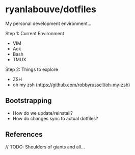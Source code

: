 # ryanlabouve/dotfiles

My personal development environment...

Step 1: Current Environment
* VIM
* Ack
* Bash
* TMUX

Step 2: Things to explore
* ZSH
* oh my zsh (https://github.com/robbyrussell/oh-my-zsh)

## Bootstrapping

* How do we update/reinstall?
* How do changes sync to actual dotfiles?

## References

// TODO: Shoulders of giants and all...
